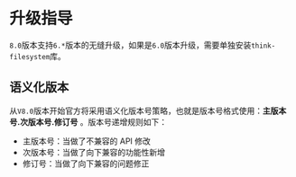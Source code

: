 # 升级指导

`8.0`版本支持`6.*`版本的无缝升级，如果是`6.0`版本升级，需要单独安装`think-filesystem`库。
## 语义化版本
从`V8.0`版本开始官方将采用语义化版本号策略，也就是版本号格式使用：**主版本号.次版本号.修订号** 。版本号递增规则如下：
  * 主版本号：当做了不兼容的 API 修改
  * 次版本号：当做了向下兼容的功能性新增
  * 修订号：当做了向下兼容的问题修正


